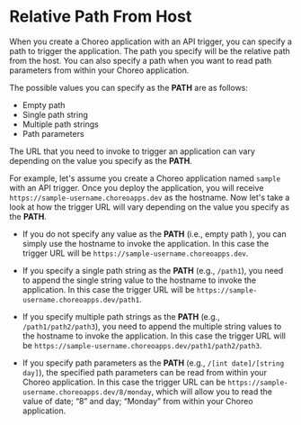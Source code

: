 # Relative Path From Host

When you create a Choreo application with an API trigger, you can specify a path to trigger the application. The path you specify will be the relative path from the host. You can also specify a path when you want to read path parameters from within your Choreo application.

The possible values you can specify as the **PATH** are as follows:
 * Empty path  
 * Single path string   
 * Multiple path strings
 * Path parameters

The URL that you need to invoke to trigger an application can vary depending on the value you specify as the **PATH**.

For example, let's assume you create a Choreo application named `sample` with an API trigger. Once you deploy the application, you will receive `https://sample-username.choreoapps.dev` as the hostname. Now let's take a look at how the trigger URL will vary depending on the value you specify as the **PATH**.

 * If you do not specify any value as the **PATH** (i.e., empty path ), you can simply use the hostname to invoke the application. In this case the trigger URL will be `https://sample-username.choreoapps.dev`.

 * If you specify a single path string as the **PATH** (e.g., `/path1`), you need to append the single string value to the hostname to invoke the application. In this case the trigger URL will be `https://sample-username.choreoapps.dev/path1`.

 * If you specify multiple path strings as the **PATH** (e.g., `/path1/path2/path3`), you need to append the multiple string values to the hostname to invoke the application. In this case the trigger URL will be `https://sample-username.choreoapps.dev/path1/path2/path3`.

 * If you specify path parameters as the **PATH** (e.g., `/[int date]/[string day]`), the specified path parameters can be read from within your Choreo application. In this case the trigger URL can be `https://sample-username.choreoapps.dev/8/monday`, which will allow you to read the value of date; “8” and day; “Monday” from within your Choreo application.

 
